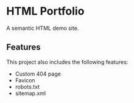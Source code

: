 # HTML Portfolio

A semantic HTML demo site.

## Features

This project also includes the following features:

- Custom 404 page
- Favicon
- robots.txt
- sitemap.xml
